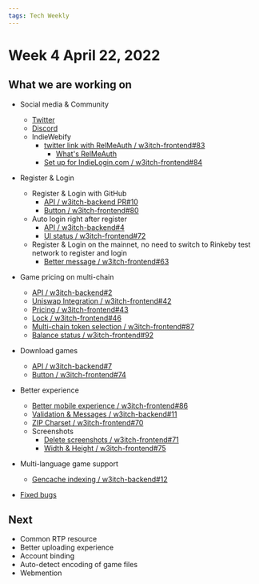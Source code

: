 ```yaml
---
tags: Tech Weekly
---
```

# Week 4 April 22, 2022


## What we are working on

- Social media & Community
  - [Twitter](https://twitter.com/w3itchio)
  - [Discord](https://discord.gg/9eytfsyKPG)
  - IndieWebify
    - [twitter link with RelMeAuth  / w3itch-frontend#83](https://github.com/w3itch-crafter/w3itch-frontend/issues/83)
      - [What's RelMeAuth](https://indieweb.org/RelMeAuth)
    - [Set up for IndieLogin.com / w3itch-frontend#84](https://github.com/w3itch-crafter/w3itch-frontend/issues/84) 
- Register & Login

  - Register & Login with GitHub
    - [API / w3itch-backend PR#10](https://github.com/w3itch-crafter/w3itch-backend/pull/10)
    - [Button / w3itch-frontend#80](https://github.com/w3itch-crafter/w3itch-frontend/issues/80)
  - Auto login right after register
    - [API / w3itch-backend#4](https://github.com/w3itch-crafter/w3itch-backend/issues/4)
    - [UI status / w3itch-frontend#72](https://github.com/w3itch-crafter/w3itch-frontend/issues/72)
  - Register & Login on the mainnet, no need to switch to Rinkeby test network to register and login 
    - [Better message / w3itch-frontend#63](https://github.com/w3itch-crafter/w3itch-frontend/issues/63)
- Game pricing on multi-chain
  - [API / w3itch-backend#2](https://github.com/w3itch-crafter/w3itch-backend/issues/2)
  - [Uniswap Integration / w3itch-frontend#42](https://github.com/w3itch-crafter/w3itch-frontend/issues/43)
  - [Pricing / w3itch-frontend#43](https://github.com/w3itch-crafter/w3itch-frontend/issues/43)
  - [Lock / w3itch-frontend#46](https://github.com/w3itch-crafter/w3itch-frontend/issues/46)
  - [Multi-chain token selection / w3itch-frontend#87](https://github.com/w3itch-crafter/w3itch-frontend/issues/87)
  - [Balance status / w3itch-frontend#92](https://github.com/w3itch-crafter/w3itch-frontend/issues/92)
- Download games
  - [API / w3itch-backend#7](https://github.com/w3itch-crafter/w3itch-backend/issues/7)
  - [Button / w3itch-frontend#74](https://github.com/w3itch-crafter/w3itch-frontend/issues/74)
- Better experience
  - [Better mobile experience / w3itch-frontend#86](https://github.com/w3itch-crafter/w3itch-frontend/issues/86)
  - [Validation & Messages / w3itch-backend#11](https://github.com/w3itch-crafter/w3itch-backend/pull/11)
  - [ZIP Charset / w3itch-frontend#70](https://github.com/w3itch-crafter/w3itch-frontend/issues/70)
  - Screenshots
    - [Delete screenshots / w3itch-frontend#71](https://github.com/w3itch-crafter/w3itch-frontend/issues/71)
    - [Width & Height / w3itch-frontend#75](https://github.com/w3itch-crafter/w3itch-frontend/issues/75)
- Multi-language game support 
  - [Gencache indexing / w3itch-backend#12](https://github.com/w3itch-crafter/w3itch-backend/issues/12)
- [Fixed bugs](https://github.com/search?q=is%3Aclosed+is%3Aissue+user%3Aw3itch-crafter++sort%3Acomments-desc+label%3Abug)

## Next

- Common RTP resource
- Better uploading experience
- Account binding
- Auto-detect encoding of game files
- Webmention

